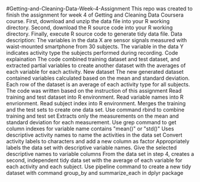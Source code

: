 #Getting-and-Cleaning-Data-Week-4-Assignment
This repo was created to finish the assignment for week 4 of Getting and Cleaning Data Coursera course.
First, download and unzip the data file into your R working directory.
Second, download the R source code into your R working directory.
Finally, execute R source code to generate tidy data file.
Data description:
The variables in the data X are sensor signals measured with waist-mounted smartphone from 30 subjects. The variable in the data Y indicates activity type the subjects performed during recording.
Code explaination
The code combined training dataset and test dataset, and extracted partial variables to create another dataset with the averages of each variable for each activity.
New dataset
The new generated dataset contained variables calculated based on the mean and standard deviation. Each row of the dataset is an average of each activity type for all subjects.
The code was written based on the instruction of this assignment
Read training and test dataset into R environment. Read variable names into R envrionment. Read subject index into R environment.
Merges the training and the test sets to create one data set. Use command rbind to combine training and test set
Extracts only the measurements on the mean and standard deviation for each measurement. Use grep command to get column indexes for variable name contains "mean()" or "std()"
Uses descriptive activity names to name the activities in the data set Convert activity labels to characters and add a new column as factor
Appropriately labels the data set with descriptive variable names. Give the selected descriptive names to variable columns
From the data set in step 4, creates a second, independent tidy data set with the average of each variable for each activity and each subject. Use pipeline command to create a new tidy dataset with command group_by and summarize_each in dplyr package
